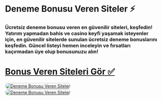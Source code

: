 # Deneme Bonusu Veren Siteler ⚡
### Ücretsiz deneme bonusu veren en güvenilir siteleri, keşfedin! Yatırım yapmadan bahis ve casino keyfi yaşamak isteyenler için, en güvenilir sitelerde sunulan ücretsiz deneme bonuslarını keşfedin. Güncel listeyi hemen inceleyin ve fırsatları kaçırmadan üye olup bonusunuzu alın!

# <a href="http://garajgiris.com/Tablejbf88hy">Bonus Veren Siteleri Gör ✅</a>

<a href="https://garajgiris.com/Tablejbf88gt/" title="Deneme Bonusu Veren Siteler">
<img src="https://r.resimlink.com/TfsoBg.png" alt="Deneme Bonusu Veren Siteler" style="max-width: 48%; border: 2px solid #ddd; border-radius: 10px; margin-right: 1%;">
</a>
<br/>

<a href="https://garajgiris.com/Tablejbf88hy/" title="Deneme Bonusu Veren Siteler">
<img src="https://r.resimlink.com/xnuP05B.png" alt="Deneme Bonusu Veren Siteler" style="max-width: 48%; border: 2px solid #ddd; border-radius: 10px; margin-right: 1%;">
</a>
